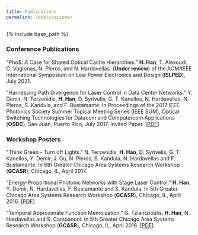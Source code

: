 ```yaml
---
title: Publications
permalink: /publications/
---
```


{% include base_path %}

### Conference Publications
"Pho$: A Case for Shared Optical Cache Hierarchies." **H. Han**, T. Alexoudi, C. Vagionas, N. Pleros, and N. Hardavellas. (**Under review**) of the ACM/IEEE International Symposium on Low Power Electronics and Design (**ISLPED**), July 2021.

"Harnessing Path Divergence for Laser Control in Data Center Networks." Y. Demir, N. Terzenidis, **H. Han**, D. Syrivelis, G. T. Kanellos, N. Hardavellas, N. Pleros, S. Kandula, and F. Bustamante. In Proceedings of the 2017 IEEE Photonics Society Summer Topical Meeting Series (IEEE SUM), Optical Switching Technologies for Datacom and Computercom Applications (**OSDC**), San Juan, Puerto Rico, July 2017. Invited Paper. [[PDF](http://users.eecs.northwestern.edu/~hhu010/docs/2017IEEE_SUM_slac.pdf)]

### Workshop Posters

"Think Green - Turn off Lights." N. Terzenidis, **H. Han**, D. Syrivelis, G. T. Kanellos, Y. Demir, J. Gu, N. Pleros, S. Kandula, N. Hardavellas and F. Bustamante. In 6th Greater Chicago Area Systems Research Workshop (**GCASR**), Chicago, IL, April 2017.

“Energy-Proportional Photonic Networks with Stage Laser Control.” **H. Han**, Y. Demir, N. Hardavellas, F. Bustamante and S. Kandula. In 5th Greater Chicago Area Systems Research Workshop (**GCASR**), Chicago, IL, April 2016. [[PDF](http://users.eecs.northwestern.edu/~hhu010/docs/2016GCASR_SLaC_poster.pdf)]

“Temporal Approximate Function Memoization.” G. Tziantzioulis, **H. Han**, N. Hardavellas and S. Campanoni. In 5th Greater Chicago Area Systems Research Workshop (**GCASR**), Chicago, IL, April 2016. [[PDF](http://users.eecs.northwestern.edu/~hhu010/docs/2016GCASR_apprxmem_poster.pdf)]
